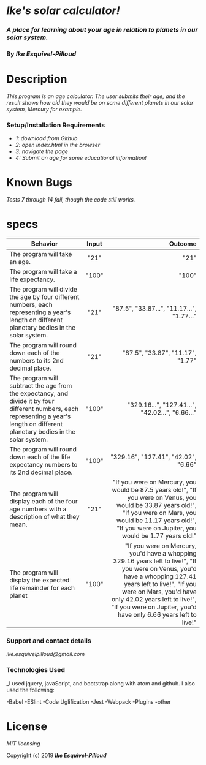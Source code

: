 # _Ike's solar calculator!_

### _A place for learning about your age in relation to planets in our solar system._

### By _**Ike Esquivel-Pilloud**_

# Description

_This program is an age calculator. The user submits their age, and the result shows how old they would be on some different planets in our solar system, Mercury for example._

### Setup/Installation Requirements

* _1: download from Github_
* _2: open index.html in the browser_
* _3: navigate the page_
* _4: Submit an age for some educational information!_

# Known Bugs

_Tests 7 through 14 fail, though the code still works._

# specs
| Behavior        | Input           | Outcome  |
| ------------- |:-------------:| -----:|
| The program will take an age. | "21" | "21" |
| The program will take a life expectancy. | "100" | "100" |
| The program will divide the age by four different numbers, each representing a year's length on different planetary bodies in the solar system. | "21" | "87.5", "33.87...", "11.17...", "1.77..."|
| The program will round down each of the numbers to its 2nd decimal place. | "21" | "87.5", "33.87", "11.17", "1.77" |
| The program will subtract the age from the expectancy, and divide it by four different numbers, each representing a year's length on different planetary bodies in the solar system. | "100" | "329.16...", "127.41...", "42.02...", "6.66..."|
| The program will round down each of the life expectancy numbers to its 2nd decimal place. | "100" | "329.16", "127.41", "42.02", "6.66" |
| The program will display each of the four age numbers with a description of what they mean. | "21" | "If you were on Mercury, you would be 87.5 years old!", "If you were on Venus, you would be 33.87 years old!", "If you were on Mars, you would be 11.17 years old!", "If you were on Jupiter, you would be 1.77 years old!" |
| The program will display the expected life remainder for each planet | "100" | "If you were on Mercury, you'd have a whopping 329.16 years left to live!", "If you were on Venus, you'd have a whopping 127.41 years left to live!", "If you were on Mars, you'd have only 42.02 years left to live!", "If you were on Jupiter, you'd have only 6.66 years left to live!" |

### Support and contact details

_ike.esquivelpilloud@gmail.com_

### Technologies Used

_I used jquery, javaScript, and bootstrap along with atom and github. I also used the following:

-Babel
-ESlint
-Code Uglification
-Jest
-Webpack
-Plugins
-other


# License

_MIT licensing_

Copyright (c) 2019 **_Ike Esquivel-Pilloud_**
